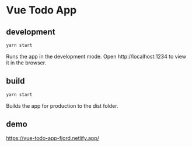# Vue Todo App

## development

```sh
yarn start
```

Runs the app in the development mode.
Open http://localhost:1234 to view it in the browser.

## build

```sh
yarn start
```

Builds the app for production to the dist folder.

## demo

https://vue-todo-app-fjord.netlify.app/
